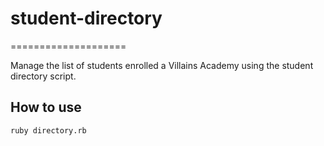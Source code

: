 # student-directory
====================

Manage the list of students enrolled a Villains Academy using the student directory script.

## How to use

```shell
ruby directory.rb
```